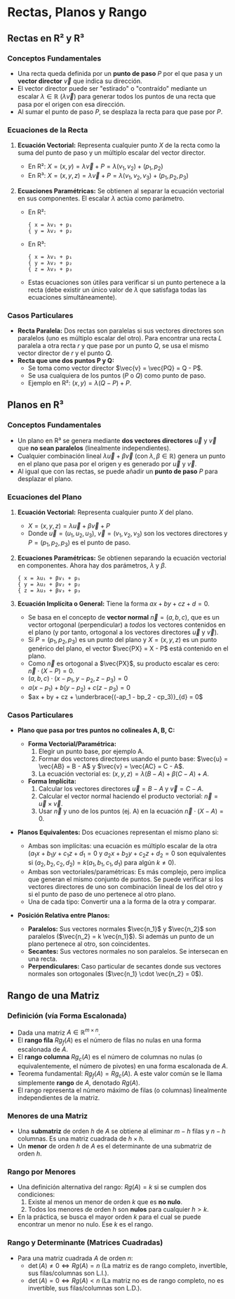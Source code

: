 # Rectas, Planos y Rango

## Rectas en R² y R³

### Conceptos Fundamentales

*   Una recta queda definida por un **punto de paso** $P$ por el que pasa y un **vector director** $\vec{v}$ que indica su dirección.
*   El vector director puede ser "estirado" o "contraído" mediante un escalar $\lambda \in \mathbb{R}$ ($\lambda \vec{v}$) para generar todos los puntos de una recta que pasa por el origen con esa dirección.
*   Al sumar el punto de paso $P$, se desplaza la recta para que pase por $P$.

### Ecuaciones de la Recta

1.  **Ecuación Vectorial:** Representa cualquier punto $X$ de la recta como la suma del punto de paso y un múltiplo escalar del vector director.
    *   En R²: $X = (x, y) = \lambda \vec{v} + P = \lambda (v_1, v_2) + (p_1, p_2)$
    *   En R³: $X = (x, y, z) = \lambda \vec{v} + P = \lambda (v_1, v_2, v_3) + (p_1, p_2, p_3)$

2.  **Ecuaciones Paramétricas:** Se obtienen al separar la ecuación vectorial en sus componentes. El escalar $\lambda$ actúa como parámetro.
    *   En R²:
        ```
        { x = λv₁ + p₁
        { y = λv₂ + p₂
        ```
    *   En R³:
        ```
        { x = λv₁ + p₁
        { y = λv₂ + p₂
        { z = λv₃ + p₃
        ```
    *   Estas ecuaciones son útiles para verificar si un punto pertenece a la recta (debe existir un único valor de $\lambda$ que satisfaga todas las ecuaciones simultáneamente).

### Casos Particulares

*   **Recta Paralela:** Dos rectas son paralelas si sus vectores directores son paralelos (uno es múltiplo escalar del otro). Para encontrar una recta $L$ paralela a otra recta $r$ y que pase por un punto $Q$, se usa el mismo vector director de $r$ y el punto $Q$.
*   **Recta que une dos puntos P y Q:**
    *   Se toma como vector director $\vec{v} = \vec{PQ} = Q - P$.
    *   Se usa cualquiera de los puntos ($P$ o $Q$) como punto de paso.
    *   Ejemplo en R²: $(x, y) = \lambda (Q - P) + P$.

## Planos en R³

### Conceptos Fundamentales

*   Un plano en R³ se genera mediante **dos vectores directores** $\vec{u}$ y $\vec{v}$ que **no sean paralelos** (linealmente independientes).
*   Cualquier combinación lineal $\lambda \vec{u} + \beta \vec{v}$ (con $\lambda, \beta \in \mathbb{R}$) genera un punto en el plano que pasa por el origen y es generado por $\vec{u}$ y $\vec{v}$.
*   Al igual que con las rectas, se puede añadir un **punto de paso** $P$ para desplazar el plano.

### Ecuaciones del Plano

1.  **Ecuación Vectorial:** Representa cualquier punto $X$ del plano.
    *   $X = (x, y, z) = \lambda \vec{u} + \beta \vec{v} + P$
    *   Donde $\vec{u} = (u_1, u_2, u_3)$, $\vec{v} = (v_1, v_2, v_3)$ son los vectores directores y $P = (p_1, p_2, p_3)$ es el punto de paso.

2.  **Ecuaciones Paramétricas:** Se obtienen separando la ecuación vectorial en componentes. Ahora hay dos parámetros, $\lambda$ y $\beta$.
    ```
    { x = λu₁ + βv₁ + p₁
    { y = λu₂ + βv₂ + p₂
    { z = λu₃ + βv₃ + p₃
    ```

3.  **Ecuación Implícita o General:** Tiene la forma $ax + by + cz + d = 0$.
    *   Se basa en el concepto de **vector normal** $\vec{n} = (a, b, c)$, que es un vector ortogonal (perpendicular) a *todos* los vectores contenidos en el plano (y por tanto, ortogonal a los vectores directores $\vec{u}$ y $\vec{v}$).
    *   Si $P = (p_1, p_2, p_3)$ es un punto del plano y $X = (x, y, z)$ es un punto genérico del plano, el vector $\vec{PX} = X - P$ está contenido en el plano.
    *   Como $\vec{n}$ es ortogonal a $\vec{PX}$, su producto escalar es cero: $\vec{n} \cdot (X - P) = 0$.
    *   $(a, b, c) \cdot (x - p_1, y - p_2, z - p_3) = 0$
    *   $a(x - p_1) + b(y - p_2) + c(z - p_3) = 0$
    *   $ax + by + cz + \underbrace{(-ap_1 - bp_2 - cp_3)}_{d} = 0$

### Casos Particulares

*   **Plano que pasa por tres puntos no colineales A, B, C:**
    *   **Forma Vectorial/Paramétrica:**
        1.  Elegir un punto base, por ejemplo A.
        2.  Formar dos vectores directores usando el punto base: $\vec{u} = \vec{AB} = B - A$ y $\vec{v} = \vec{AC} = C - A$.
        3.  La ecuación vectorial es: $(x, y, z) = \lambda (B - A) + \beta (C - A) + A$.
    *   **Forma Implícita:**
        1.  Calcular los vectores directores $\vec{u} = B - A$ y $\vec{v} = C - A$.
        2.  Calcular el vector normal haciendo el producto vectorial: $\vec{n} = \vec{u} \times \vec{v}$.
        3.  Usar $\vec{n}$ y uno de los puntos (ej. A) en la ecuación $\vec{n} \cdot (X - A) = 0$.

*   **Planos Equivalentes:** Dos ecuaciones representan el mismo plano si:
    *   Ambas son implícitas: una ecuación es múltiplo escalar de la otra ($a_1x+b_1y+c_1z+d_1=0$ y $a_2x+b_2y+c_2z+d_2=0$ son equivalentes si $(a_2,b_2,c_2,d_2) = k(a_1,b_1,c_1,d_1)$ para algún $k \neq 0$).
    *   Ambas son vectoriales/paramétricas: Es más complejo, pero implica que generan el mismo conjunto de puntos. Se puede verificar si los vectores directores de uno son combinación lineal de los del otro y si el punto de paso de uno pertenece al otro plano.
    *   Una de cada tipo: Convertir una a la forma de la otra y comparar.

*   **Posición Relativa entre Planos:**
    *   **Paralelos:** Sus vectores normales $\vec{n_1}$ y $\vec{n_2}$ son paralelos ($\vec{n_2} = k \vec{n_1}$). Si además un punto de un plano pertenece al otro, son coincidentes.
    *   **Secantes:** Sus vectores normales no son paralelos. Se intersecan en una recta.
    *   **Perpendiculares:** Caso particular de secantes donde sus vectores normales son ortogonales ($\vec{n_1} \cdot \vec{n_2} = 0$).

## Rango de una Matriz

### Definición (vía Forma Escalonada)

*   Dada una matriz $A \in \mathbb{R}^{m \times n}$.
*   El **rango fila** $Rg_f(A)$ es el número de filas no nulas en una forma escalonada de $A$.
*   El **rango columna** $Rg_c(A)$ es el número de columnas no nulas (o equivalentemente, el número de pivotes) en una forma escalonada de $A$.
*   Teorema fundamental: $Rg_f(A) = Rg_c(A)$. A este valor común se le llama simplemente **rango** de $A$, denotado $Rg(A)$.
*   El rango representa el número máximo de filas (o columnas) linealmente independientes de la matriz.

### Menores de una Matriz

*   Una **submatriz** de orden $h$ de $A$ se obtiene al eliminar $m-h$ filas y $n-h$ columnas. Es una matriz cuadrada de $h \times h$.
*   Un **menor** de orden $h$ de $A$ es el determinante de una submatriz de orden $h$.

### Rango por Menores

*   Una definición alternativa del rango: $Rg(A) = k$ si se cumplen dos condiciones:
    1.  Existe al menos un menor de orden $k$ que es **no nulo**.
    2.  Todos los menores de orden $h$ son **nulos** para cualquier $h > k$.
*   En la práctica, se busca el mayor orden $k$ para el cual se puede encontrar un menor no nulo. Ese $k$ es el rango.

### Rango y Determinante (Matrices Cuadradas)

*   Para una matriz cuadrada $A$ de orden $n$:
    *   $\det(A) \neq 0 \iff Rg(A) = n$ (La matriz es de rango completo, invertible, sus filas/columnas son L.I.).
    *   $\det(A) = 0 \iff Rg(A) < n$ (La matriz no es de rango completo, no es invertible, sus filas/columnas son L.D.).
